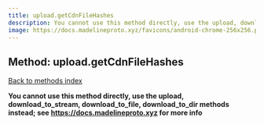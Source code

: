 ```yaml
---
title: upload.getCdnFileHashes
description: You cannot use this method directly, use the upload, download_to_stream, download_to_file, download_to_dir methods instead; see https://docs.madelineproto.xyz for more info
image: https://docs.madelineproto.xyz/favicons/android-chrome-256x256.png
---
```

## Method: upload.getCdnFileHashes  
[Back to methods index](index.md)


**You cannot use this method directly, use the upload, download_to_stream, download_to_file, download_to_dir methods instead; see https://docs.madelineproto.xyz for more info**




